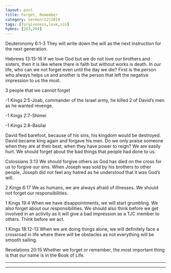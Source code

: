 ```yaml
---
layout: post
title: Forget, Remember
category: sermon(SJ)2019
tags: [forgiveness,love,sin]
hymns: [263,264]
---
```

Deuteronomy 6:1-3
They will write down the will as the next instruction for the next generation.

Hebrews 13:15-16
If we love God but we do not love our brothers and sisters, then it is like where there is faith but without works is death.
In our life, who can we not forget even until the day we die?
First is the person who always helps us and another is the person that left the negative impression to us the most.

3 people that we cannot forget

-1 Kings 2:5-Joab, commander of the Israel army, he killed 2 of David’s men as he wanted revenge.

-1 Kings 2:7-Shimei

-1 Kings 2:8-Basilai

David fled barefoot, because of his sins, his kingdom would be destroyed.
David became king again and forgave his men.
Do we only praise someone when they are at their best, when they have power to reign?
We are easily hurt. We should forget about the bad things that people had done to us.

Colossians 3:13
We should forgive others as God has died on the cross for us to forgive our sins.
When Joseph was sold by his brothers to other people, Joseph did not feel any hatred as he understood that it was God’s will.

2 Kings 6:17
We as humans, we are always afraid of illnesses.
We should not forget our responsibilities.

1 Kings 19:4
When we have disappointments, we will start grumbling.
We also forget about our responsibilities.
We should also think before we get involved in an activity as it will give a bad impression as a TJC member to others.
Think before we act.

1 Kings 18:12-13
When we are doing things alone, we will definitely face a crossroad in life where there will be obstacles as not everything will be smooth sailing.

Revelations 20:15
Whether we forget or remember, the most important thing is that our name is in the Book of Life.






----
****
